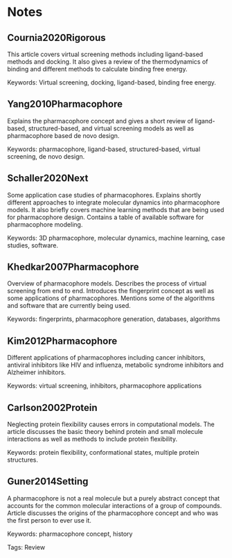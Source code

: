 # Notes

## Cournia2020Rigorous

This article covers virtual screening methods including ligand-based methods and docking.
It also gives a review of the thermodynamics of binding and different methods to calculate binding free energy.

Keywords: Virtual screening, docking, ligand-based, binding free energy.

## Yang2010Pharmacophore

Explains the pharmacophore concept and gives a short review of ligand-based, structured-based,
and virtual screening models as well as pharmacophore based de novo design.

Keywords: pharmacophore, ligand-based, structured-based, virtual screening, de novo design.

## Schaller2020Next

Some application case studies of pharmacophores. Explains shortly different approaches to integrate molecular dynamics
into pharmacophore models. It also briefly covers machine learning methods that are being used for pharmacophore design.
Contains a table of available software for pharmacophore modeling.

Keywords: 3D pharmacophore, molecular dynamics, machine learning, case studies, software.

## Khedkar2007Pharmacophore

Overview of pharmacophore models. Describes the process of virtual screening from end to end.
Introduces the fingerprint concept as well as some applications of pharmacophores. Mentions some of the algorithms and software that are currently being used.

Keywords: fingerprints, pharmacophore generation, databases, algorithms

## Kim2012Pharmacophore

Different applications of pharmacophores including cancer inhibitors, antiviral inhibitors like HIV
and influenza, metabolic syndrome inhibitors and Alzheimer inhibitors.

Keywords: virtual screening, inhibitors, pharmacophore applications

## Carlson2002Protein

Neglecting protein flexibility causes errors in computational models. The article discusses the basic theory behind protein and
small molecule interactions as well as methods to include protein flexibility.

Keywords: protein flexibility, conformational states, multiple protein structures.

## Guner2014Setting

A pharmacophore is not a real molecule but a purely abstract concept that accounts for the common molecular interactions of a group of compounds.
Article discusses the origins of the pharmacophore concept and who was the first person to ever use it.

Keywords: pharmacophore concept, history


Tags: Review
